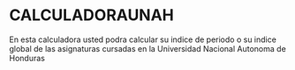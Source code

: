 # CALCULADORAUNAH
En esta calculadora usted podra calcular su indice de periodo o su indice global de las asignaturas cursadas en la Universidad Nacional Autonoma de Honduras
